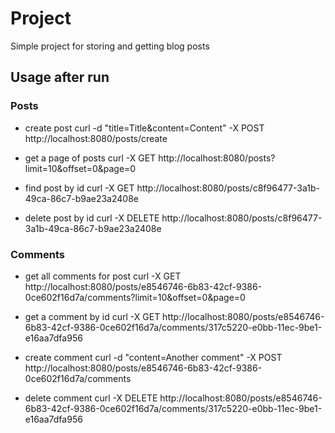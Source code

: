 # Project
Simple project for storing and getting blog posts

## Usage after run
### Posts
- create post
curl -d "title=Title&content=Content" -X POST http://localhost:8080/posts/create

- get a page of posts
curl -X GET http://localhost:8080/posts?limit=10&offset=0&page=0

- find post by id
curl -X GET http://localhost:8080/posts/c8f96477-3a1b-49ca-86c7-b9ae23a2408e

- delete post by id
curl -X DELETE http://localhost:8080/posts/c8f96477-3a1b-49ca-86c7-b9ae23a2408e

### Comments
- get all comments for post
curl -X GET http://localhost:8080/posts/e8546746-6b83-42cf-9386-0ce602f16d7a/comments?limit=10&offset=0&page=0

- get a comment by id
curl -X GET http://localhost:8080/posts/e8546746-6b83-42cf-9386-0ce602f16d7a/comments/317c5220-e0bb-11ec-9be1-e16aa7dfa956

- create comment
curl -d "content=Another comment" -X POST http://localhost:8080/posts/e8546746-6b83-42cf-9386-0ce602f16d7a/comments

- delete comment
curl -X DELETE http://localhost:8080/posts/e8546746-6b83-42cf-9386-0ce602f16d7a/comments/317c5220-e0bb-11ec-9be1-e16aa7dfa956